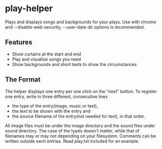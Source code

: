 # play-helper
Plays and displays songs and backgrounds for your plays. Use with chrome and --disable-web-security, --user-data-dir options is recommended.

## Features
- Show curtains at the start and end
- Play and visualize songs you need
- Show backgrounds and short texts to show the circumstances

## The Format
The helper displays one entry per one click on the "next" button. To register one entry, write in three different, consecutive lines

- the type of the entry(image, music or text),
- the text to be shown with the entry and
- the source filename of the entry(not needed for text), in that order.

All image files must be under the image directory and the sound files under sound directory. The case of the types doesn't matter, while that of filenames may or may not depending on your filesystem. Comments can be written outside each entries. Read play.txt included for an example.